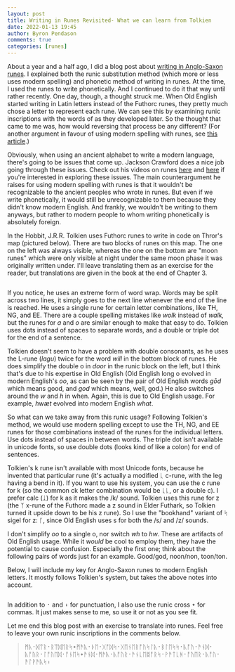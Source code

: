 ```yaml
---
layout: post
title: Writing in Runes Revisited- What we can learn from Tolkien
date: 2022-01-13 19:45
author: Byron Pendason
comments: true
categories: [runes]
---
```

<!-- wp:paragraph -->
<p>About a year and a half ago, I did a blog post about <a href="/2020/06/10/writing-in-anglo-saxon-runes/">writing in Anglo-Saxon runes</a>. I explained both the runic substitution method (which more or less uses modern spelling) and phonetic method of writing in runes. At the time, I used the runes to write phonetically. And I continued to do it that way until rather recently. One day, though, a thought struck me. When Old English started writing in Latin letters instead of the Futhorc runes, they pretty much chose a letter to represent each rune. We can see this by examining runic inscriptions with the words of as they developed later. So the thought that came to me was, how would reversing that process be any different? (For another argument in favour of using modern spelling with runes, see <a href="https://www.vikingrune.com/2014/08/write-in-runes-phonetically/">this article</a>.)</p>
<!-- /wp:paragraph -->

<!-- wp:paragraph -->
<p>Obviously, when using an ancient alphabet to write a modern language, there's going to be issues that come up. Jackson Crawford does a nice job going through these issues. Check out his videos on runes <a href="https://youtu.be/A271ohcO7Yc">here</a> and <a href="https://youtu.be/Gjmxu7z04kk">here</a> if you're interested in exploring these issues. The main counterargument he raises for using modern spelling with runes is that it wouldn't be recognizable to the ancient peoples who wrote in runes. But even if we write phonetically, it would still be unrecognizable to them because they didn't know modern English. And frankly, we wouldn't be writing to them anyways, but rather to modern people to whom writing phonetically is absolutely foreign.</p>
<!-- /wp:paragraph -->

<!-- wp:paragraph -->
<p>In the Hobbit, J.R.R. Tolkien uses Futhorc runes to write in code on Thror's map (pictured below). There are two blocks of runes on this map. The one on the left was always visible, whereas the one on the bottom are "moon runes" which were only visible at night under the same moon phase it was originally written under. I'll leave translating them as an exercise for the reader, but translations are given in the book at the end of Chapter 3.</p>
<!-- /wp:paragraph -->

<!-- wp:image {"id":341,"sizeSlug":"large"} -->
<figure class="wp-block-image size-large"><img src="https://www.minewyrtruman.filess.com/2021/12/wp-image3965696367071078154..jpg?w=1024" alt="" class="wp-image-341" /></figure>
<!-- /wp:image -->

<!-- wp:paragraph -->
<p>If you notice, he uses an extreme form of word wrap. Words may be split across two lines, it simply goes to the next line whenever the end of the line is reached. He uses a single rune for certain letter combinations, like TH, NG, and EE. There are a couple spelling mistakes like <em>wolk</em> instead of <em>walk,</em> but the runes for <em>a</em> and <em>o</em> are similar enough to make that easy to do. Tolkien uses dots instead of spaces to separate words, and a double or triple dot for the end of a sentence.</p>
<!-- /wp:paragraph -->

<!-- wp:paragraph -->
<p>Tolkien doesn't seem to have a problem with double consonants, as he uses the L-rune (<em>lagu</em>) twice for the word <em>will</em> in the bottom block of runes. He does simplify the double o in <em>door</em> in the runic block on the left, but I think that's due to his expertise in Old English (Old English long o evolved in modern English's <em>oo</em>, as can be seen by the pair of Old English words <em>gōd</em> which means good, and <em>god</em> which means, well, god.) He also switches around the <em>w </em>and <em>h</em> in when. Again, this is due to Old English usage. For example, <em>hwæt</em> evolved into modern English <em>what</em>. </p>
<!-- /wp:paragraph -->

<!-- wp:paragraph -->
<p>So what can we take away from this runic usage? Following Tolkien's method, we would use modern spelling except to use the TH, NG, and EE runes for those combinations instead of the runes for the individual letters. Use dots instead of spaces in between words. The triple dot isn't available in unicode fonts, so use double dots (looks kind of like a colon) for end of sentences.</p>
<!-- /wp:paragraph -->

<!-- wp:paragraph -->
<p>Tolkien's k rune isn't available with most Unicode fonts, because he invented that particular rune (it's actually a modified ᚳ c-rune, with the leg having a bend in it). If you want to use his system, you can use the c rune for k (so the common ck letter combination would be ᚳᚳ, or a double c). I prefer calc (ᛣ) for k as it makes the /k/ sound. Tolkien uses this rune for z (the ᛉ x-rune of the Futhorc made a z sound in Elder Futhark, so Tolkien turned it upside down to be his z rune). So I use the "bookhand" variant of ᛋ sigel for z: ᚴ, since Old English uses s for both the /s/ and /z/ sounds.</p>
<!-- /wp:paragraph -->

<!-- wp:paragraph -->
<p>I don't simplify <em>oo</em> to a single o, nor switch <em>wh</em> to <em>hw</em>. These are artifacts of Old English usage. While it <em>would</em> be cool to employ them, they have the potential to cause confusion. Especially the first one; think about the following pairs of words just for an example. Good/god, noon/non, toon/ton.</p>
<!-- /wp:paragraph -->

<!-- wp:paragraph -->
<p>Below, I will include my key for Anglo-Saxon runes to modern English letters. It mostly follows Tolkien's system, but takes the above notes into account.</p>
<!-- /wp:paragraph -->

<!-- wp:image {"id":343,"sizeSlug":"large"} -->
<figure class="wp-block-image size-large"><img src="https://www.minewyrtruman.filess.com/2022/01/16404693178095348895016879176233.png?w=1024" alt="" class="wp-image-343" /></figure>
<!-- /wp:image -->

<!-- wp:paragraph -->
<p>In addition to ᛫ and ᛬ for punctuation, I also use the runic cross ᛭ for commas. It just makes sense to me, so use it or not as you see fit.</p>
<!-- /wp:paragraph -->

<!-- wp:paragraph -->
<p>Let me end this blog post with an exercise to translate into runes. Feel free to leave your own runic inscriptions in the comments below.</p>
<!-- /wp:paragraph -->

<!-- wp:quote -->
<blockquote class="wp-block-quote"><p>ᛗᚣ᛫ᛞᛠᚱ᛫ᚱᛠᛞᛖᚱᛋ᛭ᛗᚫᚣ᛫ᚦᛖ᛫ᚷᚩᛞᛋ᛫ᚷᛖᚾᛖᚱᚩᚢᛋᛚᚣ᛫ᛒᛚᛖᛋᛋ᛫ᚣᚩᚢ᛫ᚫᚾᛞ᛫ᚣᚩᚢᚱ᛫ᛚᚩᚢᛖᛞ᛫ᚩᚾᛖᛋ᛭ᚫᚾᛞ᛫ᛗᚫᚣ᛫ᚣᚩᚢᚱ᛫ᚫᚾᚳᛖᛥᚩᚱᛋ᛫ᚹᚫᛏᚳᚻ᛫ᚩᚢᛖᚱ᛫ᚣᚩᚢ᛫ᚫᛚᚹᚫᚣᛋ᛬</p></blockquote>
<!-- /wp:quote -->
